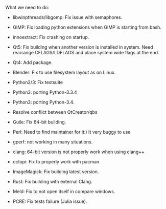 What we need to do:

* libwinpthreads/libgomp: Fix issue with semaphores.

* GIMP: Fix loading python extensions when GIMP is starting from bash.

* innoextract: Fix crashing on startup.

* Qt5: Fix building when another version is installed in system. Need rearrange 
  CFLAGS/LDFLAGS and place system wide flags at the end.

* Qt4: Add package.

* Blender: Fix to use filesystem layout as on Linux.

* Python2/3: Fix testsuite

* Python3: porting Python-3.3.4

* Python3: porting Python-3.4.

* Resolve conflict between QtCreator/qbs

* Guile: Fix 64-bit building.

* Perl: Need to find maintainer for it:) It very buggy to use

* gperf: not working in many situations.

* clang: 64-bit version is not properly work when using clang++

* octopi: Fix to properly work with pacman.

* ImageMagick: Fix building latest version.

* Rust: Fix building with external Clang.

* Meld: Fix to not open itself in compare windows.

* PCRE: Fix tests failure (Julia issue).

